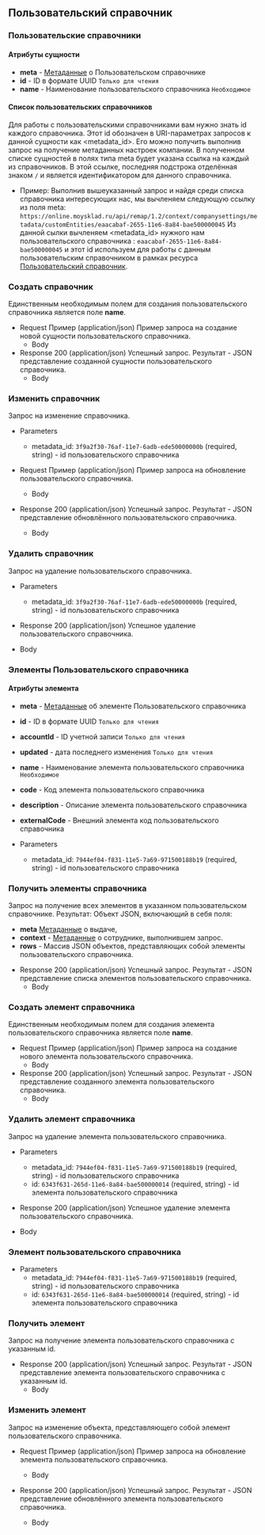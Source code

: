 ## Пользовательский справочник
### Пользовательские справочники 
#### Атрибуты сущности
+ **meta** - [Метаданные](/api/remap/1.2/doc/index.html#header-метаданные) о Пользовательском справочнике
+ **id** - ID в формате UUID `Только для чтения`
+ **name** - Наименование пользовательского справочника `Необходимое`

#### Список пользовательских справочников
Для работы с пользовательскими справочниками вам нужно знать id каждого справочника.
Этот id обозначен в URI-параметрах запросов к данной сущности как <metadata_id>. Его
можно получить выполнив запрос на получение метаданных настроек компании. В полученном списке сущностей
в полях типа meta будет указана ссылка на каждый из справочников. В этой ссылке, последняя подстрока отделённая
знаком `/` и является идентификатором для данного справочника.
+ Пример: Выполнив вышеуказанный запрос и найдя среди списка справочника интересующих нас, мы вычленяем следующую ссылку
  из поля meta: `https://online.moysklad.ru/api/remap/1.2/context/companysettings/metadata/customEntities/eaacabaf-2655-11e6-8a84-bae500000045`
  Из данной сылки вычленяем <metadata_id> нужного нам пользовательского справочника : `eaacabaf-2655-11e6-8a84-bae500000045` и этот id используем
  для работы с данным пользовательским справочником в рамках ресурса [Пользовательский справочник](#пользовательский-справочник).

### Создать справочник 
Единственным необходимым полем для создания пользовательского справочника
является поле **name**.
+ Request Пример (application/json)
Пример запроса на создание новой сущности пользовательского справочника.
  + Body
        <!-- include(body/customentity/post_request.json) -->
+ Response 200 (application/json)
Успешный запрос. Результат - JSON представление созданной сущности пользовательского справочника.
  + Body
        <!-- include(body/customentity/post_response.json) -->

### Изменить справочник 
Запрос на изменение справочника.
+ Parameters
  + metadata_id: `3f9a2f30-76af-11e7-6adb-ede50000000b` (required, string) - id пользовательского справочника

+ Request Пример (application/json)
Пример запроса на обновление пользовательского справочника.
  + Body
        <!-- include(body/customentity/put_request.json) -->

+ Response 200 (application/json)
Успешный запрос. Результат - JSON представление обновлённого пользовательского справочника.
  + Body
        <!-- include(body/customentity/put_response.json) -->

### Удалить справочник 
Запрос на удаление пользовательского справочника.
+ Parameters
  + metadata_id: `3f9a2f30-76af-11e7-6adb-ede50000000b` (required, string) - id пользовательского справочника

+ Response 200 (application/json)
Успешное удаление пользовательского справочника.
+ Body

### Элементы Пользовательского справочника 
#### Атрибуты элемента
+ **meta** - [Метаданные](/api/remap/1.2/doc/index.html#header-метаданные) об элементе Пользовательского справочника
+ **id** - ID в формате UUID `Только для чтения`
+ **accountId** - ID учетной записи `Только для чтения`
+ **updated** - дата последнего изменения `Только для чтения`
+ **name** - Наименование элемента пользовательского справочника `Необходимое`
+ **code** - Код элемента пользовательского справочника
+ **description** - Описание элемента пользовательского справочника
+ **externalCode** - Внешний элемента код пользовательского справочника


+ Parameters
  + metadata_id: `7944ef04-f831-11e5-7a69-971500188b19` (required, string) - id пользовательского справочника


### Получить элементы справочника 
Запрос на получение всех элементов в указанном пользовательском справочнике.
Результат: Объект JSON, включающий в себя поля:
- **meta** [Метаданные](/api/remap/1.2/doc/index.html#header-метаданные) о выдаче,
- **context** - [Метаданные](/api/remap/1.2/doc/index.html#header-метаданные) о сотруднике, выполнившем запрос.
- **rows** - Массив JSON объектов, представляющих собой элементы пользовательского справочника.

+ Response 200 (application/json)
Успешный запрос. Результат - JSON представление списка элементов пользовательского справочника.
  + Body
        <!-- include(body/customentity_elements/get_list.json) -->
        
### Создать элемент справочника 
Единственным необходимым полем для создания элемента пользовательского справочника
является поле **name**.
+ Request Пример (application/json)
Пример запроса на создание нового элемента пользовательского справочника.
  + Body
        <!-- include(body/customentity_elements/post_request.json) -->
+ Response 200 (application/json)
Успешный запрос. Результат - JSON представление созданного элемента пользовательского справочника.
  + Body
        <!-- include(body/customentity_elements/post_response.json) -->
        
### Удалить элемент справочника 
Запрос на удаление элемента пользовательского справочника.
+ Parameters
  + metadata_id: `7944ef04-f831-11e5-7a69-971500188b19` (required, string) - id пользовательского справочника
  + id: `6343f631-265d-11e6-8a84-bae500000014` (required, string) - id элемента пользовательского справочника

+ Response 200 (application/json)
Успешное удаление элемента пользовательского справочника.
+ Body

### Элемент пользовательского справочника 
+ Parameters
  + metadata_id: `7944ef04-f831-11e5-7a69-971500188b19` (required, string) - id пользовательского справочника
  + id: `6343f631-265d-11e6-8a84-bae500000014` (required, string) - id элемента пользовательского справочника

### Получить элемент 
Запрос на получение элемента пользовательского справочника с указанным id.
+ Response 200 (application/json)
Успешный запрос. Результат - JSON представление элемента пользовательского справочника с указанным id.
  + Body
        <!-- include(body/customentity_elements/get_by_id.json) -->

### Изменить элемент 
Запрос на изменение объекта, представляющего собой элемент пользовательского справочника.

+ Request Пример (application/json)
Пример запроса на обновление элемента пользовательского справочника.
  + Body
        <!-- include(body/customentity_elements/put_request.json) -->

+ Response 200 (application/json)
Успешный запрос. Результат - JSON представление обновлённого элемента пользовательского справочника.
  + Body
        <!-- include(body/customentity_elements/put_response.json) -->
